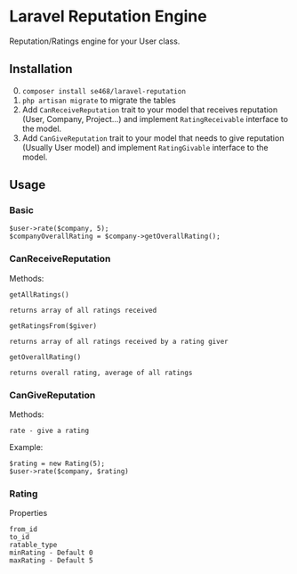 # Laravel Reputation Engine
Reputation/Ratings engine for your User class.

## Installation
0. `composer install se468/laravel-reputation`
0. `php artisan migrate` to migrate the tables
0. Add `CanReceiveReputation` trait to your model that receives reputation (User, Company, Project...) and implement `RatingReceivable` interface to the model.
0. Add `CanGiveReputation` trait to your model that needs to give reputation (Usually User model) and implement `RatingGivable` interface to the model.

## Usage

### Basic
```
$user->rate($company, 5);
$companyOverallRating = $company->getOverallRating();
```


### CanReceiveReputation

Methods:
```
getAllRatings()

returns array of all ratings received
```

```
getRatingsFrom($giver)

returns array of all ratings received by a rating giver
```

```
getOverallRating() 

returns overall rating, average of all ratings
```


### CanGiveReputation
Methods:
```
rate - give a rating
```
Example:

```
$rating = new Rating(5);
$user->rate($company, $rating)
```

### Rating
Properties
```
from_id
to_id
ratable_type
minRating - Default 0
maxRating - Default 5
```


